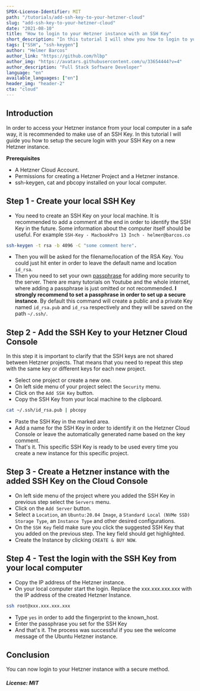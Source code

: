 ```yaml
---
SPDX-License-Identifier: MIT
path: "/tutorials/add-ssh-key-to-your-hetzner-cloud"
slug: "add-ssh-key-to-your-hetzner-cloud"
date: "2021-08-10"
title: "How to login to your Hetzner instance with an SSH Key"
short_description: "In this tutorial I will show you how to login to your Hetzner instance with an SSH Key"
tags: ["SSH", "ssh-keygen"]
author: "Helmer Barcos"
author_link: "https://github.com/hlbp"
author_img: "https://avatars.githubusercontent.com/u/33654444?v=4"
author_description: "Full Stack Software Developer"
language: "en"
available_languages: ["en"]
header_img: "header-2"
cta: "cloud"
---
```


## Introduction

In order to access your Hetzner instance from your local computer in a safe way, it is recommended to make use of an SSH Key. In this tutorial I will guide you how to setup the secure login with your SSH Key on a new Hetzner instance.

**Prerequisites**

- A Hetzner Cloud Account.
- Permissions for creating a Hetzner Project and a Hetzner instance.
- ssh-keygen, cat and pbcopy installed on your local computer.

## Step 1 - Create your local SSH Key

- You need to create an SSH Key on your local machine. It is recommended to add a comment at the end in order to identify the SSH Key in the future. Some information about the computer itself should be useful. For example `SSH-Key - MacbookPro 13 Inch - helmer@barcos.co`

```bash
ssh-keygen -t rsa -b 4096 -C "some comment here".
```

- Then you will be asked for the filename/location of the RSA Key. You could just hit enter in order to leave the default name and location `id_rsa`.
- Then you need to set your own [passphrase](https://www.ssh.com/academy/ssh/passphrase) for adding more security to the server. There are many tutorials on Youtube and the whole internet, where adding a passphrase is just omitted or not recommended. **I strongly recommend to set a passphrase in order to set up a secure instance**. By default this command will create a public and a private Key named `id_rsa.pub` and `id_rsa` respectively and they will be saved on the path `~/.ssh/`.

## Step 2 - Add the SSH Key to your Hetzner Cloud Console

In this step it is important to clarify that the SSH keys are not shared between Hetzner projects. That means that you need to repeat this step with the same key or different keys for each new project.

- Select one project or create a new one.
- On left side menu of your project select the `Security` menu.
- Click on the `Add SSH Key` button.
- Copy the SSH Key from your local machine to the clipboard.

```bash
cat ~/.ssh/id_rsa.pub | pbcopy
```

- Paste the SSH Key in the marked area.
- Add a name for the SSH Key in order to identify it on the Hetzner Cloud Console or leave the automatically generated name based on the key comment.
- That's it. This specific SSH Key is ready to be used every time you create a new instance for this specific project.

## Step 3 - Create a Hetzner instance with the added SSH Key on the Cloud Console

- On left side menu of the project where you added the SSH Key in previous step select the `Servers` menu.
- Click on the `Add Server` button.
- Select a `Location`, an `Ubuntu:20.04 Image`, a `Standard Local (NVMe SSD) Storage Type`, an `Instance Type` and other desired configurations.
- On the `SSH Key` field make sure you click the suggested SSH Key that you added on the previous step. The key field should get highlighted.
- Create the Instance by clicking `CREATE & BUY NOW`.

## Step 4 - Test the login with the SSH Key from your local computer

- Copy the IP address of the Hetzner instance.
- On your local computer start the login. Replace the xxx.xxx.xxx.xxx with the IP address of the created Hetzner Instance.

```bash
ssh root@xxx.xxx.xxx.xxx
```

- Type `yes` in order to add the fingerprint to the known_host.
- Enter the passphrase you set for the SSH Key
- And that's it. The process was successful if you see the welcome message of the Ubuntu Hetzner instance.

## Conclusion

You can now login to your Hetzner instance with a secure method.

##### License: MIT

<!---

Contributors's Certificate of Origin

By making a contribution to this project, I certify that:

(a) The contribution was created in whole or in part by me and I have
    the right to submit it under the license indicated in the file; or

(b) The contribution is based upon previous work that, to the best of my
    knowledge, is covered under an appropriate license and I have the
    right under that license to submit that work with modifications,
    whether created in whole or in part by me, under the same license
    (unless I am permitted to submit under a different license), as
    indicated in the file; or

(c) The contribution was provided directly to me by some other person
    who certified (a), (b) or (c) and I have not modified it.

(d) I understand and agree that this project and the contribution are
    public and that a record of the contribution (including all personal
    information I submit with it, including my sign-off) is maintained
    indefinitely and may be redistributed consistent with this project
    or the license(s) involved.

Signed-off-by: Helmer Barcos <helmer@barcos.co>

-->
